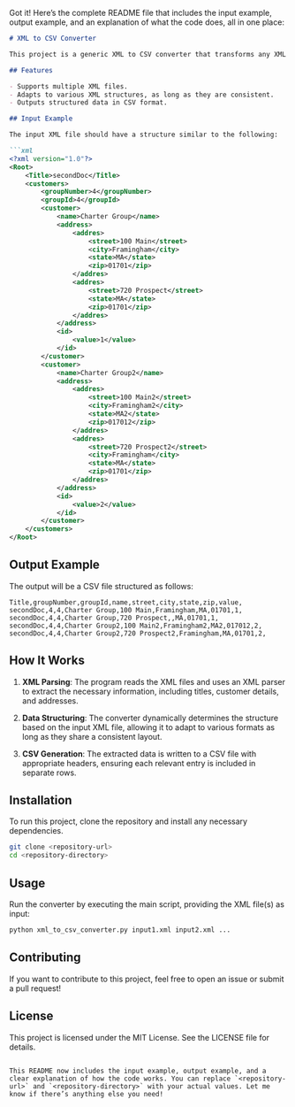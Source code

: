 Got it! Here’s the complete README file that includes the input example, output example, and an explanation of what the code does, all in one place:

```markdown
# XML to CSV Converter

This project is a generic XML to CSV converter that transforms any XML files with a consistent structure into a CSV format. The converter extracts the necessary information based on the provided XML structure and generates corresponding CSV rows.

## Features

- Supports multiple XML files.
- Adapts to various XML structures, as long as they are consistent.
- Outputs structured data in CSV format.

## Input Example

The input XML file should have a structure similar to the following:

```xml
<?xml version="1.0"?>
<Root>
    <Title>secondDoc</Title>
    <customers>
        <groupNumber>4</groupNumber>
        <groupId>4</groupId>
        <customer>
            <name>Charter Group</name>
            <address>
                <addres>
                    <street>100 Main</street>
                    <city>Framingham</city>
                    <state>MA</state>
                    <zip>01701</zip>
                </addres>
                <addres>
                    <street>720 Prospect</street>
                    <state>MA</state>
                    <zip>01701</zip>
                </addres>
            </address>
            <id>
                <value>1</value>
            </id>
        </customer>
        <customer>
            <name>Charter Group2</name>
            <address>
                <addres>
                    <street>100 Main2</street>
                    <city>Framingham2</city>
                    <state>MA2</state>
                    <zip>017012</zip>
                </addres>
                <addres>
                    <street>720 Prospect2</street>
                    <city>Framingham</city>
                    <state>MA</state>
                    <zip>01701</zip>
                </addres>
            </address>
            <id>
                <value>2</value>
            </id>
        </customer>
    </customers>
</Root>
```

## Output Example

The output will be a CSV file structured as follows:

```
Title,groupNumber,groupId,name,street,city,state,zip,value,
secondDoc,4,4,Charter Group,100 Main,Framingham,MA,01701,1,
secondDoc,4,4,Charter Group,720 Prospect,,MA,01701,1,
secondDoc,4,4,Charter Group2,100 Main2,Framingham2,MA2,017012,2,
secondDoc,4,4,Charter Group2,720 Prospect2,Framingham,MA,01701,2,
```

## How It Works

1. **XML Parsing**: The program reads the XML files and uses an XML parser to extract the necessary information, including titles, customer details, and addresses.
  
2. **Data Structuring**: The converter dynamically determines the structure based on the input XML file, allowing it to adapt to various formats as long as they share a consistent layout.
  
3. **CSV Generation**: The extracted data is written to a CSV file with appropriate headers, ensuring each relevant entry is included in separate rows.

## Installation

To run this project, clone the repository and install any necessary dependencies.

```bash
git clone <repository-url>
cd <repository-directory>
```

## Usage

Run the converter by executing the main script, providing the XML file(s) as input:

```bash
python xml_to_csv_converter.py input1.xml input2.xml ...
```

## Contributing

If you want to contribute to this project, feel free to open an issue or submit a pull request!

## License

This project is licensed under the MIT License. See the LICENSE file for details.
```

This README now includes the input example, output example, and a clear explanation of how the code works. You can replace `<repository-url>` and `<repository-directory>` with your actual values. Let me know if there’s anything else you need!

